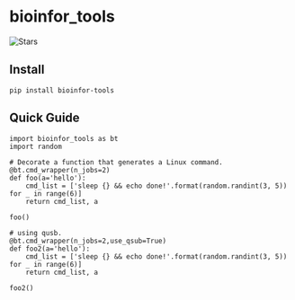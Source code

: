 # bioinfor_tools
![Stars](https://img.shields.io/pypi/v/bioinfor-tools.svg)

## Install
```angular2html
pip install bioinfor-tools
```

## Quick Guide
```angular2html
import bioinfor_tools as bt
import random

# Decorate a function that generates a Linux command.
@bt.cmd_wrapper(n_jobs=2)
def foo(a='hello'):
    cmd_list = ['sleep {} && echo done!'.format(random.randint(3, 5)) for _ in range(6)]
    return cmd_list, a

foo()

# using qusb.
@bt.cmd_wrapper(n_jobs=2,use_qsub=True)
def foo2(a='hello'):
    cmd_list = ['sleep {} && echo done!'.format(random.randint(3, 5)) for _ in range(6)]
    return cmd_list, a

foo2()
```